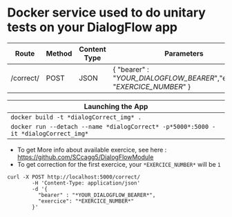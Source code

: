 # Docker service used to do unitary tests on your **DialogFlow** app


Route| Method| Content Type |Parameters|
-----|-------|--------------|----------|
/correct/ | POST | JSON | { "bearer" : "*YOUR_DIALOGFLOW_BEARER*","exercice": "*EXERCICE_NUMBER*" }|
  
  
Launching the App|
--|
 `docker build -t *dialogCorrect_img* .` |
 `docker run --detach --name *dialogCorrect* -p*5000*:5000 -it *dialogCorrect_img*`|
  
  
  
* To get More info about available exercice, see here : https://github.com/SCcagg5/DialogFlowModule
* To get correction for the first exercice, your `*EXERCICE_NUMBER*` will be `1`
  
  
```
curl -X POST http://localhost:5000/correct/ 
        -H 'Content-Type: application/json' 
        -d '{ 
          "bearer" : "*YOUR_DIALOGFLOW_BEARER*", 
          "exercice": "*EXERCICE_NUMBER*"
        }'
```
